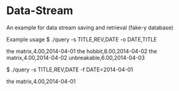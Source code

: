 # Data-Stream
An example for data stream saving and retrieval (fake-y database)

Example usage
$ ./query -s TITLE,REV,DATE -o DATE,TITLE

the matrix,4.00,2014-04-01
the hobbit,8.00,2014-04-02
the matrix,4.00,2014-04-02
unbreakable,6.00,2014-04-03

$ ./query -s TITLE,REV,DATE -f DATE=2014-04-01

the matrix,4.00,2014-04-01